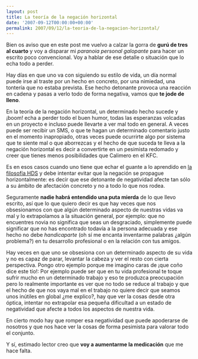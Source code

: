```yaml
---
layout: post
title: La teoría de la negación horizontal
date: '2007-09-12T00:00:00+00:00'
permalink: 2007/09/12/la-teoria-de-la-negacion-horizontal/
---
```

Bien os aviso que en este post me vuelvo a calzar la gorra de <strong>gurú de tres al cuarto</strong> y voy a disparar mi <em>paranoia personal galopante</em> para hacer un escrito poco convencional. Voy a hablar de ese detalle o situación que lo echa todo a perder.

Hay días en que uno va con siguiendo su estilo de vida, un día normal puede irse al traste por un hecho en concreto, por una nimiedad, una tontería que no estaba prevista. Ese hecho detonante provoca una reacción en cadena y pasas a verlo todo de forma negativa, vamos que <strong>te jode de lleno</strong>.

En la teoría de la negación horizontal, un determinado hecho sucede y ¡boom! echa a perder todo el buen humor, todas las esperanzas volcadas en un proyecto e incluso puede llevarte a ver mal todo en general. A veces puede ser recibir un SMS, o que te hagan un determinado comentario justo en el momento inapropiado, otras veces puede ocurrirte algo por sistema que te siente mal o que aborrezcas y el hecho de que suceda te lleva a la negación horizontal es decir a convertirte en un pesimista redomado y creer que tienes menos posibilidades que Calimero en el KFC.
 
Es en esos casos cuando uno tiene que echar el guante a lo aprendido en <a href="http://resistancefutile.com/2006/11/19/happy-dog-style/">la filosofía HDS</a> y debe intentar evitar que la negación se propague horizontalmente: es decir que ese detonante de negatividad afecte tan sólo a su ámbito de afectación concreto y no a todo lo que nos rodea. 

Seguramente <strong>nadie habrá entendido una puta mierda</strong> de lo que llevo escrito, así que lo que quiero decir es que hay veces que nos obsesionamos con que algún determinado aspecto de nuestras vidas va mal y lo extrapolamos a la situación general, por ejemplo: que no encuentres novia no significa que seas un desgraciado, simplemente puede significar que no has encontrado todavía a la persona adecuada y ese hecho no debe <em>handicaparte</em> (oh sí me encanta inventarme palabras ¿algún problema?) en tu desarrollo profesional o en la relación con tus amigos.

Hay veces en que uno se obsesiona con un determinado aspecto de su vida y no es capaz de parar, levantar la cabeza y ver el resto con cierta perspectiva. Pongo otro ejemplo porque me imagino caras de ¡que coño dice este tío!: Por ejemplo puede ser que en tu vida profesional te toque sufrir mucho en un determinado trabajo y eso te produzca preocupación pero lo realmente importante es ver que no todo se reduce al trabajo y que el hecho de que nos vaya mal en el trabajo no quiere decir que seamos unos inútiles en global ¿me explico?, hay que ver la cosas desde otra óptica, intentar no extrapolar esa pequeña dificultad a un estado de negatividad que afecte a todos los aspectos de nuestra vida.

En cierto modo hay que romper esa negatividad que puede apoderarse de nosotros y que nos hace ver la cosas de forma pesimista para valorar todo el conjunto.

Y sí, estimado lector creo que <strong>voy a aumentarme la medicación</strong> que me hace falta.
